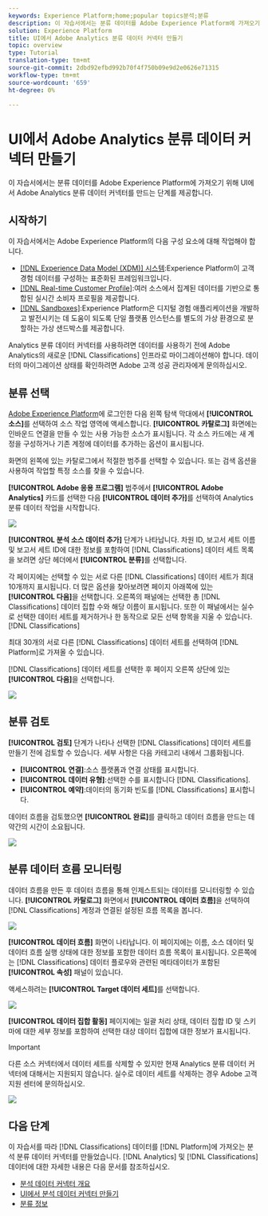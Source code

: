 ```yaml
---
keywords: Experience Platform;home;popular topics분석;분류
description: 이 자습서에서는 분류 데이터를 Adobe Experience Platform에 가져오기 위해 UI에서 Adobe Analytics 분류 데이터 커넥터를 만드는 단계를 제공합니다.
solution: Experience Platform
title: UI에서 Adobe Analytics 분류 데이터 커넥터 만들기
topic: overview
type: Tutorial
translation-type: tm+mt
source-git-commit: 2dbd92efbd992b70f4f750b09e9d2e0626e71315
workflow-type: tm+mt
source-wordcount: '659'
ht-degree: 0%

---
```



# UI에서 Adobe Analytics 분류 데이터 커넥터 만들기

이 자습서에서는 분류 데이터를 Adobe Experience Platform에 가져오기 위해 UI에서 Adobe Analytics 분류 데이터 커넥터를 만드는 단계를 제공합니다.

## 시작하기

이 자습서에서는 Adobe Experience Platform의 다음 구성 요소에 대해 작업해야 합니다.

* [[!DNL Experience Data Model (XDM)] 시스템](../../../../../xdm/home.md):Experience Platform이 고객 경험 데이터를 구성하는 표준화된 프레임워크입니다.
* [[!DNL Real-time Customer Profile]](../../../../../profile/home.md):여러 소스에서 집계된 데이터를 기반으로 통합된 실시간 소비자 프로필을 제공합니다.
* [[!DNL Sandboxes]](../../../../../sandboxes/home.md):Experience Platform은 디지털 경험 애플리케이션을 개발하고 발전시키는 데 도움이 되도록 단일 플랫폼 인스턴스를 별도의 가상 환경으로 분할하는 가상 샌드박스를 제공합니다.

Analytics 분류 데이터 커넥터를 사용하려면 데이터를 사용하기 전에 Adobe Analytics의 새로운 [!DNL Classifications] 인프라로 마이그레이션해야 합니다. 데이터의 마이그레이션 상태를 확인하려면 Adobe 고객 성공 관리자에게 문의하십시오.

## 분류 선택

[Adobe Experience Platform](https://platform.adobe.com)에 로그인한 다음 왼쪽 탐색 막대에서 **[!UICONTROL 소스]**&#x200B;를 선택하여 소스 작업 영역에 액세스합니다. **[!UICONTROL 카탈로그]** 화면에는 인바운드 연결을 만들 수 있는 사용 가능한 소스가 표시됩니다. 각 소스 카드에는 새 계정을 구성하거나 기존 계정에 데이터를 추가하는 옵션이 표시됩니다.

화면의 왼쪽에 있는 카탈로그에서 적절한 범주를 선택할 수 있습니다. 또는 검색 옵션을 사용하여 작업할 특정 소스를 찾을 수 있습니다.

**[!UICONTROL Adobe 응용 프로그램]** 범주에서 **[!UICONTROL Adobe Analytics]** 카드를 선택한 다음 **[!UICONTROL 데이터 추가]**&#x200B;를 선택하여 Analytics 분류 데이터 작업을 시작합니다.

![](../../../../images/tutorials/create/classifications/catalog.png)

**[!UICONTROL 분석 소스 데이터 추가]** 단계가 나타납니다. 차원 ID, 보고서 세트 이름 및 보고서 세트 ID에 대한 정보를 포함하여 [!DNL Classifications] 데이터 세트 목록을 보려면 상단 헤더에서 **[!UICONTROL 분류]**&#x200B;를 선택합니다.

각 페이지에는 선택할 수 있는 서로 다른 [!DNL Classifications] 데이터 세트가 최대 10개까지 표시됩니다. 더 많은 옵션을 찾아보려면 페이지 아래쪽에 있는 **[!UICONTROL 다음]**&#x200B;을 선택합니다. 오른쪽의 패널에는 선택한 총 [!DNL Classifications] 데이터 집합 수와 해당 이름이 표시됩니다. 또한 이 패널에서는 실수로 선택한 데이터 세트를 제거하거나 한 동작으로 모든 선택 항목을 지울 수 있습니다.[!DNL Classifications]

최대 30개의 서로 다른 [!DNL Classifications] 데이터 세트를 선택하여 [!DNL Platform]로 가져올 수 있습니다.

[!DNL Classifications] 데이터 세트를 선택한 후 페이지 오른쪽 상단에 있는 **[!UICONTROL 다음]**&#x200B;을 선택합니다.

![](../../../../images/tutorials/create/classifications/add-data.png)

## 분류 검토

**[!UICONTROL 검토]** 단계가 나타나 선택한 [!DNL Classifications] 데이터 세트를 만들기 전에 검토할 수 있습니다. 세부 사항은 다음 카테고리 내에서 그룹화됩니다.

* **[!UICONTROL 연결]**:소스 플랫폼과 연결 상태를 표시합니다.
* **[!UICONTROL 데이터 유형]**:선택한 수를 표시합니다 [!DNL Classifications].
* **[!UICONTROL 예약]**:데이터의 동기화 빈도를  [!DNL Classifications] 표시합니다.

데이터 흐름을 검토했으면 **[!UICONTROL 완료]**&#x200B;를 클릭하고 데이터 흐름을 만드는 데 약간의 시간이 소요됩니다.

![](../../../../images/tutorials/create/classifications/review.png)

## 분류 데이터 흐름 모니터링

데이터 흐름을 만든 후 데이터 흐름을 통해 인제스트되는 데이터를 모니터링할 수 있습니다. **[!UICONTROL 카탈로그]** 화면에서 **[!UICONTROL 데이터 흐름]**&#x200B;을 선택하여 [!DNL Classifications] 계정과 연결된 설정된 흐름 목록을 봅니다.

![](../../../../images/tutorials/create/classifications/dataflows.png)

**[!UICONTROL 데이터 흐름]** 화면이 나타납니다. 이 페이지에는 이름, 소스 데이터 및 데이터 흐름 실행 상태에 대한 정보를 포함한 데이터 흐름 목록이 표시됩니다. 오른쪽에는 [!DNL Classifications] 데이터 플로우와 관련된 메타데이터가 포함된 **[!UICONTROL 속성]** 패널이 있습니다.

액세스하려는 **[!UICONTROL Target 데이터 세트]**&#x200B;를 선택합니다.

![](../../../../images/tutorials/create/classifications/list-of-dataflows.png)

**[!UICONTROL 데이터 집합 활동]** 페이지에는 일괄 처리 상태, 데이터 집합 ID 및 스키마에 대한 세부 정보를 포함하여 선택한 대상 데이터 집합에 대한 정보가 표시됩니다.

>[!IMPORTANT]
>
>다른 소스 커넥터에서 데이터 세트를 삭제할 수 있지만 현재 Analytics 분류 데이터 커넥터에 대해서는 지원되지 않습니다. 실수로 데이터 세트를 삭제하는 경우 Adobe 고객 지원 센터에 문의하십시오.

![](../../../../images/tutorials/create/classifications/dataset.png)


## 다음 단계

이 자습서를 따라 [!DNL Classifications] 데이터를 [!DNL Platform]에 가져오는 분석 분류 데이터 커넥터를 만들었습니다. [!DNL Analytics] 및 [!DNL Classifications] 데이터에 대한 자세한 내용은 다음 문서를 참조하십시오.

* [분석 데이터 커넥터 개요](../../../../connectors/adobe-applications/analytics.md)
* [UI에서 분석 데이터 커넥터 만들기](./analytics.md)
* [분류 정보](https://experienceleague.adobe.com/docs/analytics/components/classifications/c-classifications.html)